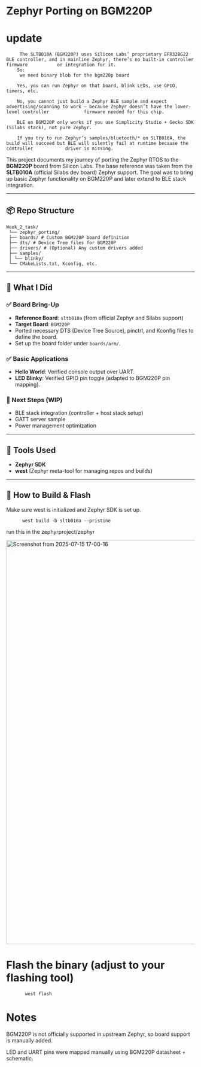 # Zephyr Porting on BGM220P

# update
         The SLTB010A (BGM220P) uses Silicon Labs’ proprietary EFR32BG22 BLE controller, and in mainline Zephyr, there’s no built-in controller firmware           or integration for it.
        So:
         we need binary blob for the bgm220p board 
         
        Yes, you can run Zephyr on that board, blink LEDs, use GPIO, timers, etc.

        No, you cannot just build a Zephyr BLE sample and expect advertising/scanning to work — because Zephyr doesn’t have the lower-level controller             firmware needed for this chip.

        BLE on BGM220P only works if you use Simplicity Studio + Gecko SDK (Silabs stack), not pure Zephyr.

        If you try to run Zephyr’s samples/bluetooth/* on SLTB010A, the build will succeed but BLE will silently fail at runtime because the controller            driver is missing.





This project documents my journey of porting the Zephyr RTOS to the **BGM220P** board from Silicon Labs. The base reference was taken from the **SLTB010A** (official Silabs dev board) Zephyr support. The goal was to bring up basic Zephyr functionality on BGM220P and later extend to BLE stack integration.


---

## 📦 Repo Structure

    Week_2_task/
     └── zephyr_porting/
     ├── boards/ # Custom BGM220P board definition
     ├── dts/ # Device Tree files for BGM220P
     ├── drivers/ # (Optional) Any custom drivers added
     ├── samples/
     │ └── blinky/
     └── CMakeLists.txt, Kconfig, etc.

---

## 🧠 What I Did

### ✅ Board Bring-Up
- **Reference Board**: `sltb010a` (from official Zephyr and Silabs support)
- **Target Board**: `BGM220P`
- Ported necessary DTS (Device Tree Source), pinctrl, and Kconfig files to define the board.
- Set up the board folder under `boards/arm/`.

### ✅ Basic Applications
- **Hello World**: Verified console output over UART.
- **LED Blinky**: Verified GPIO pin toggle (adapted to BGM220P pin mapping).

### 🚧 Next Steps (WIP)
- BLE stack integration (controller + host stack setup)
- GATT server sample
- Power management optimization

---

## 🔧 Tools Used

- **Zephyr SDK**
- **west** (Zephyr meta-tool for managing repos and builds)
---

## 🧭 How to Build & Flash

Make sure west is initialized and Zephyr SDK is set up.

          west build -b sltb010a --pristine

run this in the zephyrproject/zephyr 

<img width="1920" height="1080" alt="Screenshot from 2025-07-15 17-00-16" src="https://github.com/user-attachments/assets/7ae48633-68f1-445d-bd53-900c6777026b" />


# Flash the binary (adjust to your flashing tool)
           west flash

 # Notes         
BGM220P is not officially supported in upstream Zephyr, so board support is manually added.

LED and UART pins were mapped manually using BGM220P datasheet + schematic.
